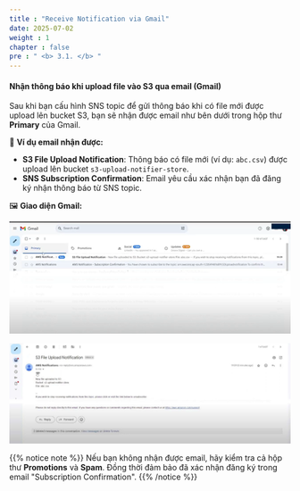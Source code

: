 ```yaml
---
title : "Receive Notification via Gmail"
date: 2025-07-02
weight : 1
chapter : false
pre : " <b> 3.1. </b> "
---
```


#### Nhận thông báo khi upload file vào S3 qua email (Gmail)

Sau khi bạn cấu hình SNS topic để gửi thông báo khi có file mới được upload lên bucket S3, bạn sẽ nhận được email như bên dưới trong hộp thư **Primary** của Gmail.

📧 **Ví dụ email nhận được:**

- **S3 File Upload Notification**: Thông báo có file mới (ví dụ: `abc.csv`) được upload lên bucket `s3-upload-notifier-store`.
- **SNS Subscription Confirmation**: Email yêu cầu xác nhận bạn đã đăng ký nhận thông báo từ SNS topic.

🖼️ **Giao diện Gmail:**

![SNS Gmail Notification](images/Picture2.png)

![SNS Gmail Notification](images/gmal.jpg)

{{% notice note %}}
Nếu bạn không nhận được email, hãy kiểm tra cả hộp thư **Promotions** và **Spam**. Đồng thời đảm bảo đã xác nhận đăng ký trong email "Subscription Confirmation".
{{% /notice %}}
